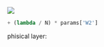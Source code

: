 ![](C:\Users\HABIB\AppData\Roaming\marktext\images\2025-06-03-21-52-08-image.png)





```python
+ (lambda / N) * params['W2']
```

phisical layer:


